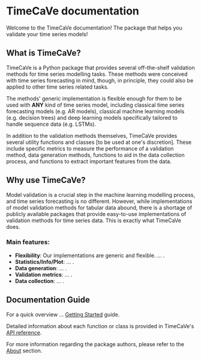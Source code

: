 # TimeCaVe documentation

Welcome to the TimeCaVe documentation! The package that helps you validate your time series models!

## What is TimeCaVe?

TimeCaVe is a Python package that provides several off-the-shelf validation methods for time series modelling tasks.
These methods were conceived with time series forecasting in mind, though, in principle, they could also be applied to other time series related tasks.

The methods' generic implementation is flexible enough for them to be used with **ANY** kind of time series model, including classical time series forecasting 
models (e.g. AR models), classical machine learning models (e.g. decision trees) and deep learning models specifically tailored to handle sequence data (e.g. LSTMs).

In addition to the validation methods themselves, TimeCaVe provides several utility functions and classes [to be used at one's discretion]. These include specific metrics to measure the performance of a validation method, data generation methods, functions to aid in the data collection process, and functions to extract important features from the data.

## Why use TimeCaVe?

Model validation is a crucial step in the machine learning modelling process, and time series forecasting is no different. However, while implementations of model validation methods for tabular data abound, there is a shortage of publicly available packages that provide easy-to-use implementations of validation methods for time series data. This is exactly what TimeCaVe does.

### Main features:
- **Flexibility**: Our implementations are generic and flexible. ... .
- **Statistics/Info/Plot**: ... .
- **Data generation**: ... .
- **Validation metrics**: ... .
- **Data collection**: ... .

## Documentation Guide

For a quick overview ... [Getting Started](starters.md) guide.

Detailed information about each function or class is provided in TimeCaVe's [API reference](API_ref/index.md).

For more information regarding the package authors, please refer to the [About](about.md) section.